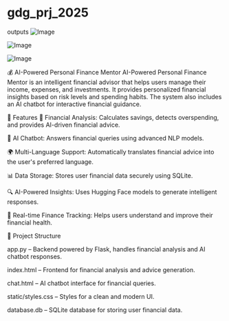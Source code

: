 # gdg_prj_2025
outputs
![Image](https://github.com/user-attachments/assets/854c473a-be84-49d3-aa4d-9165b858f740)

![Image](https://github.com/user-attachments/assets/81c50239-82bd-40f2-b76b-0c6e0e4cc531)

![Image](https://github.com/user-attachments/assets/66b33cac-5fb8-49d6-b5ae-b802fc74c0f7)


💰 AI-Powered Personal Finance Mentor
AI-Powered Personal Finance Mentor is an intelligent financial advisor that helps users manage their income, expenses, and investments. It provides personalized financial insights based on risk levels and spending habits. The system also includes an AI chatbot for interactive financial guidance.

🚀 Features
🏦 Financial Analysis: Calculates savings, detects overspending, and provides AI-driven financial advice.

🤖 AI Chatbot: Answers financial queries using advanced NLP models.

🌍 Multi-Language Support: Automatically translates financial advice into the user's preferred language.

📊 Data Storage: Stores user financial data securely using SQLite.

🔍 AI-Powered Insights: Uses Hugging Face models to generate intelligent responses.

📡 Real-time Finance Tracking: Helps users understand and improve their financial health.

📂 Project Structure

app.py – Backend powered by Flask, handles financial analysis and AI chatbot responses.

index.html – Frontend for financial analysis and advice generation.

chat.html – AI chatbot interface for financial queries.

static/styles.css – Styles for a clean and modern UI.

database.db – SQLite database for storing user financial data.
